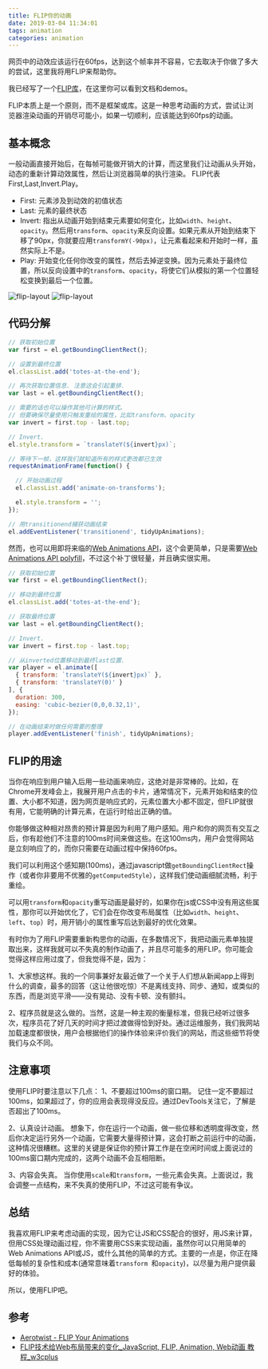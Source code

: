```yaml
---
title: FLIP你的动画
date: 2019-03-04 11:34:01
tags: animation
categories: animation
---
```


网页中的动效应该运行在60fps，达到这个帧率并不容易，它去取决于你做了多大的尝试，这里我将用FLIP来帮助你。

我已经写了一个[FLIP库](https://github.com/googlearchive/flipjs)，在这里你可以看到文档和demos。

FLIP本质上是一个原则，而不是框架或库。这是一种思考动画的方式，尝试让浏览器渲染动画的开销尽可能小，如果一切顺利，应该能达到60fps的动画。

## 基本概念
一般动画直接开始后，在每帧可能做开销大的计算，而这里我们让动画从头开始，动态的重新计算动效属性，然后让浏览器简单的执行渲染。
FLIP代表First,Last,Invert.Play。
* First: 元素涉及到动效的初值状态
* Last: 元素的最终状态
* Invert: 指出从动画开始到结束元素要如何变化，比如`width`、`height`、`opacity`。然后用`transform`、`opacity`来反向设置。如果元素从开始到结束下移了90px，你就要应用`transformY(-90px)`，让元素看起来和开始时一样，虽然实际上不是。
* Play: 开始变化任何你改变的属性，然后去掉逆变换。因为元素处于最终位置，所以反向设置中的`transform`、`opacity`，将使它们从模拟的第一个位置轻松变换到最后一个位置。

![flip-layout](/img/flip-layout-6.png)
![flip-layout](/img/flip-layout-7.gif)

## 代码分解

```javascript
// 获取初始位置
var first = el.getBoundingClientRect();

// 设置到最终位置
el.classList.add('totes-at-the-end');

// 再次获取位置信息. 注意这会引起重排.
var last = el.getBoundingClientRect();

// 需要的话也可以操作其他可计算的样式。
// 但要确保尽量使用只触发重绘的属性，比如transform、opacity
var invert = first.top - last.top;

// Invert.
el.style.transform = `translateY(${invert}px)`;

// 等待下一帧，这样我们就知道所有的样式更改都已生效
requestAnimationFrame(function() {

  // 开始动画过程
  el.classList.add('animate-on-transforms');

  el.style.transform = '';
});

// 用transitionend捕获动画结束
el.addEventListener('transitionend', tidyUpAnimations);
```

然而，也可以用即将来临的[Web Animations API](https://drafts.csswg.org/web-animations/)，这个会更简单，只是需要[Web Animations API polyfill](https://github.com/web-animations/web-animations-js)，不过这个补丁很轻量，并且确实很实用。

```javascript
// 获取初始位置
var first = el.getBoundingClientRect();

// 移动到最终位置
el.classList.add('totes-at-the-end');

// 获取最终位置
var last = el.getBoundingClientRect();

// Invert.
var invert = first.top - last.top;

// 从inverted位置移动到最终last位置.
var player = el.animate([
  { transform: `translateY(${invert}px)` },
  { transform: 'translateY(0)' }
], {
  duration: 300,
  easing: 'cubic-bezier(0,0,0.32,1)',
});

// 在动画结束时做任何需要的整理
player.addEventListener('finish', tidyUpAnimations);
```

## FLIP的用途
当你在响应到用户输入后用一些动画来响应，这绝对是非常棒的。比如，在Chrome开发峰会上，我展开用户点击的卡片，通常情况下，元素开始和结束的位置、大小都不知道，因为网页是响应式的，元素位置大小都不固定，但FLIP就很有用，它能明确的计算元素，在运行时给出正确的值。

你能够做这种相对昂贵的预计算是因为利用了用户感知。用户和你的网页有交互之后，你有趁他们不注意的100ms时间来做这些。在这100ms内，用户会觉得网站是立刻响应了的，而你只需要在动画过程中保持60fps。

我们可以利用这个感知期(100ms)，通过javascript做`getBoundingClientRect`操作（或者你非要用不优雅的`getComputedStyle`），这样我们使动画细腻流畅，利于重绘。

可以用`transform`和`opacity`重写动画是最好的，如果你在js或CSS中没有用这些属性，那你可以开始优化了，它们会在你改变布局属性（比如`width`、`height`、`left`、`top`）时，用开销小的属性重写后达到最好的优化效果。

有时你为了用FLIP需要重新构思你的动画，在多数情况下，我把动画元素单独提取出来，这样我就可以不失真的制作动画了，并且尽可能多的用FLIP。你可能会觉得这样应用过度了，但我觉得不是，因为：

1、大家想这样。我的一个同事兼好友最近做了一个关于人们想从新闻app上得到什么的调查，最多的回答（这让他很吃惊）不是离线支持、同步、通知，或类似的东西，而是浏览平滑——没有晃动、没有卡顿、没有颤抖。

2、程序员就是这么做的。当然，这是一种主观的衡量标准，但我已经听过很多次，程序员花了好几天的时间才把过渡做得恰到好处。通过运维服务，我们我网站加载速度都很快，用户会根据他们的操作体验来评价我们的网站，而这些细节将使我们与众不同。

## 注意事项
使用FLIP时要注意以下几点：
1、不要超过100ms的窗口期。
记住一定不要超过100ms，如果超过了，你的应用会表现得没反应。通过DevTools关注它，了解是否超出了100ms。

2、认真设计动画。
想象下，你在运行一个动画，做一些位移和透明度得改变，然后你决定运行另外一个动画，它需要大量得预计算，这会打断之前运行中的动画，这种情况很糟糕。这里的关键是保证你的预计算工作是在空闲时间或上面说过的100ms窗口期内完成的，这两个动画不会互相阻断。

3、内容会失真。
当你使用`scale`和`transform`，一些元素会失真。上面说过，我会调整一点结构，来不失真的使用FLIP，不过这可能有争议。

## 总结
我喜欢用FLIP来考虑动画的实现，因为它让JS和CSS配合的很好，用JS来计算，但用CSS处理动画过程，你不需要用CSS来实现动画，虽然你可以只用简单的Web Animations API或JS，或什么其他的简单的方式。主要的一点是，你正在降低每帧的复杂性和成本(通常意味着`transform `和`opacity`)，以尽量为用户提供最好的体验。

所以，使用FLIP吧。

## 参考
* [Aerotwist - FLIP Your Animations](https://aerotwist.com/blog/flip-your-animations/)
* [FLIP技术给Web布局带来的变化_JavaScript, FLIP, Animation, Web动画 教程_w3cplus](https://www.w3cplus.com/javascript/animating-layouts-with-the-flip-technique.html)
